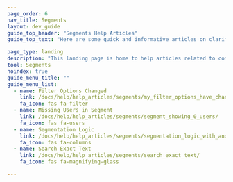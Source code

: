 ```yaml
---
page_order: 6
nav_title: Segments
layout: dev_guide
guide_top_header: "Segments Help Articles"
guide_top_text: "Here are some quick and informative articles on clarifying segmentation logic and filtering issues. <br><br> Learn more about how to use segmentation in your Braze campaigns or Canvases in our <a href='/docs/user_guide/engagement_tools/segments'>Segments</a> section."

page_type: landing
description: "This landing page is home to help articles related to common Segments issues."
tool: Segments
noindex: true
guide_menu_title: ""
guide_menu_list:
  - name: Filter Options Changed
    link: /docs/help/help_articles/segments/my_filter_options_have_changed/
    fa_icon: fas fa-filter
  - name: Missing Users in Segment
    link: /docs/help/help_articles/segments/segment_showing_0_users/
    fa_icon: fas fa-users
  - name: Segmentation Logic
    link: /docs/help/help_articles/segments/segmentation_logic_with_and_or/
    fa_icon: fas fa-columns
  - name: Search Exact Text
    link: /docs/help/help_articles/segments/search_exact_text/
    fa_icon: fas fa-magnifying-glass

---
```

